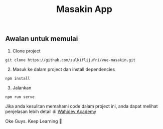 <p align="center">
    <h1 align="center">Masakin App</h1>
    <br>
</p>

## Awalan untuk memulai
1. Clone project
```
git clone https://github.com/zulkiflijufri/vue-masakin.git
```
2. Masuk ke dalam project dan install dependencies
```
npm install
```
3. Jalankan
```
npm run serve
```

Jika anda kesulitan memahami code dalam project ini, anda dapat melihat penjelasan lebih detail di [Wahidev Academy](https://www.youtube.com/watch?v=XoDGI5JaPvw&list=PLIan8aHxsPj3a7oLHb2a8pw8IHBq45WYu)

Oke Guys. Keep Learning   :rocket:
